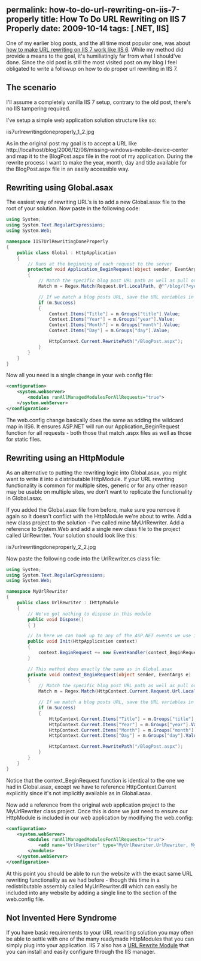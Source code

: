 permalink: how-to-do-url-rewriting-on-iis-7-properly
title: How To Do URL Rewriting on IIS 7 Properly
date: 2009-10-14
tags: [.NET, IIS]
---
One of my earlier blog posts, and the all time most popular one, was about [how to make URL rewriting on IIS 7 work like IIS 6](http://improve.dk/blog/2006/12/11/making-url-rewriting-on-iis7-work-like-iis6). While my method did provide a means to the goal, it's humiliatingly far from what I should've done. Since the old post is still the most visited post on my blog I feel obligated to write a followup on how to do proper url rewriting in IIS 7.

<!-- more -->

## The scenario

I'll assume a completely vanilla IIS 7 setup, contrary to the old post, there's no IIS tampering required.

I've setup a simple web application solution structure like so:

iis7urlrewritingdoneproperly_1_2.jpg

As in the original post my goal is to accept a URL like http://localhost/blog/2006/12/08/missing-windows-mobile-device-center and map it to the BlogPost.aspx file in the root of my application. During the rewrite process I want to make the year, month, day and title available for the BlogPost.aspx file in an easily accessible way.

## Rewriting using Global.asax

The easiest way of rewriting URL's is to add a new Global.asax file to the root of your solution. Now paste in the following code:

```csharp
using System;
using System.Text.RegularExpressions;
using System.Web;

namespace IIS7UrlRewritingDoneProperly
{
	public class Global : HttpApplication
	{
		// Runs at the beginning of each request to the server
		protected void Application_BeginRequest(object sender, EventArgs e)
		{
			// Match the specific blog post URL path as well as pull out variables in regex groups
			Match m = Regex.Match(Request.Url.LocalPath, @"^/blog/(?<year>d{4})/(?<month>d{2})/(?<day>d{2})/(?<title>.*)/?$");

			// If we match a blog posts URL, save the URL variables in Context.Items and rewrite to /BlogPost.aspx
			if (m.Success)
			{
				Context.Items["Title"] = m.Groups["title"].Value;
				Context.Items["Year"] = m.Groups["year"].Value;
				Context.Items["Month"] = m.Groups["month"].Value;
				Context.Items["Day"] = m.Groups["day"].Value;

				HttpContext.Current.RewritePath("/BlogPost.aspx");
			}
		}
	}
}
```

Now all you need is a single change in your web.config file:

```xml
<configuration>
	<system.webServer>
		<modules runAllManagedModulesForAllRequests="true">
	</system.webServer>
</configuration>
```

The web.config change basically does the same as adding the wildcard map in IIS6. It ensures ASP.NET will run our Application_BeginRequest function for all requests - both those that match .aspx files as well as those for static files.

## Rewriting using an HttpModule

As an alternative to putting the rewriting logic into Global.asax, you might want to write it into a distributable HttpModule. If your URL rewriting functionality is common for multiple sites, generic or for any other reason may be usable on multiple sites, we don't want to replicate the functionality in Global.asax.

If you added the Global.asax file from before, make sure you remove it again so it doesn't conflict with the HttpModule we're about to write. Add a new class project to the solution - I've called mine MyUrlRewriter. Add a reference to System.Web and add a single new class file to the project called UrlRewriter. Your solution should look like this:

iis7urlrewritingdoneproperly_2_2.jpg

Now paste the following code into the UrlRewriter.cs class file:

```csharp
using System;
using System.Text.RegularExpressions;
using System.Web;

namespace MyUrlRewriter
{
	public class UrlRewriter : IHttpModule
	{
		// We've got nothing to dispose in this module
		public void Dispose()
		{ }

		// In here we can hook up to any of the ASP.NET events we use in Global.asax
		public void Init(HttpApplication context)
		{
			context.BeginRequest += new EventHandler(context_BeginRequest);
		}

		// This method does exactly the same as in Global.asax
		private void context_BeginRequest(object sender, EventArgs e)
		{
			// Match the specific blog post URL path as well as pull out variables in regex groups
			Match m = Regex.Match(HttpContext.Current.Request.Url.LocalPath, @"^/blog/(?<year>d{4})/(?<month>d{2})/(?<day>d{2})/(?<title>.*)/?$");

			// If we match a blog posts URL, save the URL variables in Context.Items and rewrite to /BlogPost.aspx
			if (m.Success)
			{
				HttpContext.Current.Items["Title"] = m.Groups["title"].Value;
				HttpContext.Current.Items["Year"] = m.Groups["year"].Value;
				HttpContext.Current.Items["Month"] = m.Groups["month"].Value;
				HttpContext.Current.Items["Day"] = m.Groups["day"].Value;

				HttpContext.Current.RewritePath("/BlogPost.aspx");
			}
		}
	}
}
```

Notice that the context_BeginRequest function is identical to the one we had in Global.asax, except we have to reference HttpContext.Current explicitly since it's not implicitly available as in Global.asax.

Now add a reference from the original web application project to the MyUrlRewriter class project. Once this is done we just need to ensure our HttpModule is included in our web application by modifying the web.config:

```xml
<configuration>
    <system.webServer>
        <modules runAllManagedModulesForAllRequests="true">
            <add name="UrlRewriter" type="MyUrlRewriter.UrlRewriter, MyUrlRewriter"/>
        </modules>
    </system.webServer>
</configuration>
```

At this point you should be able to run the website with the exact same URL rewriting functionality as we had before - though this time in a redistributable assembly called MyUrlRewriter.dll which can easily be included into any website by adding a single line to the section of the web.config file.

## Not Invented Here Syndrome

If you have basic requirements to your URL rewriting solution you may often be able to settle with one of the many readymade HttpModules that you can simply plug into your application. IIS 7 also has a [URL Rewrite Module](http://learn.iis.net/page.aspx/461/creating-rewrite-rules-for-the-url-rewrite-module/) that you can install and easily configure through the IIS manager.
